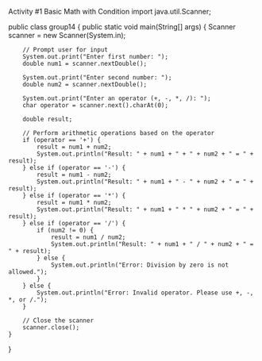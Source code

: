 Activity #1 Basic Math with Condition
import java.util.Scanner;

public class group14 {
    public static void main(String[] args) {
        Scanner scanner = new Scanner(System.in);

        // Prompt user for input
        System.out.print("Enter first number: ");
        double num1 = scanner.nextDouble();

        System.out.print("Enter second number: ");
        double num2 = scanner.nextDouble();

        System.out.print("Enter an operator (+, -, *, /): ");
        char operator = scanner.next().charAt(0);

        double result;

        // Perform arithmetic operations based on the operator
        if (operator == '+') {
            result = num1 + num2;
            System.out.println("Result: " + num1 + " + " + num2 + " = " + result);
        } else if (operator == '-') {
            result = num1 - num2;
            System.out.println("Result: " + num1 + " - " + num2 + " = " + result);
        } else if (operator == '*') {
            result = num1 * num2;
            System.out.println("Result: " + num1 + " * " + num2 + " = " + result);
        } else if (operator == '/') {
            if (num2 != 0) {
                result = num1 / num2;
                System.out.println("Result: " + num1 + " / " + num2 + " = " + result);
            } else {
                System.out.println("Error: Division by zero is not allowed.");
            }
        } else {
            System.out.println("Error: Invalid operator. Please use +, -, *, or /.");
        }

        // Close the scanner
        scanner.close();
    }
}
